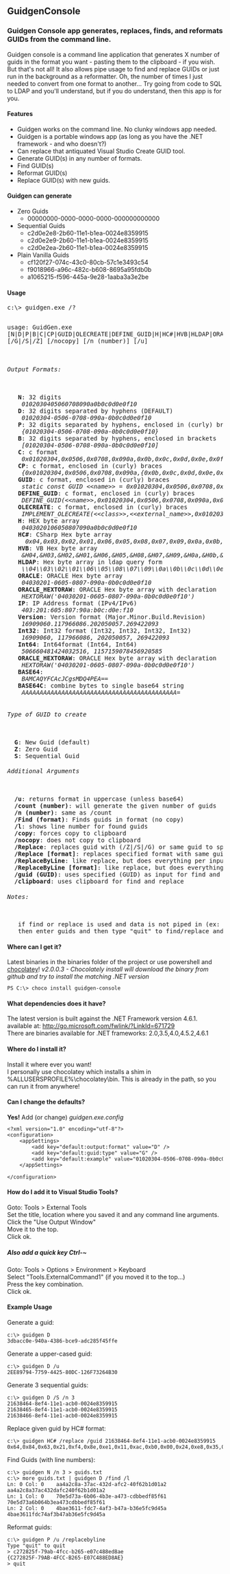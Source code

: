 <h2>GuidgenConsole</h2>

<h3>Guidgen Console app generates, replaces, finds, and reformats GUIDs from the command line.</h3>
<p>
Guidgen console is a command line application that generates X number of guids in the format you want - pasting them to the clipboard - if you wish. But that's not all! It also allows pipe usage to find and replace GUIDs or just run in the background as a reformatter. Oh, the number of times I just needed to convert from one format to another... Try going from code to SQL to LDAP and you'll understand, but if you do understand, then this app is for you.
</p>

<h4>Features</h4>
<ul>
	<li>Guidgen works on the command line. No clunky windows app needed.</li>
 	<li>Guidgen is a portable windows app (as long as you have the .NET framework - and who doesn't?)</li>
 	<li>Can replace that antiquated Visual Studio Create GUID tool.</li>
 	<li>Generate GUID(s) in any number of formats.</li>
 	<li>Find GUID(s)</li>
 	<li>Reformat GUID(s)</li>
 	<li>Replace GUID(s) with new guids.</li>
</ul>

<h4>Guidgen can generate</h4>
<ul>
	<li>Zero Guids
   	<ul><li>00000000-0000-0000-0000-000000000000</li></ul>
  </li>
	<li>Sequential Guids
   <ul><li>c2d0e2e8-2b60-11e1-b1ea-0024e8359915</li>
   <li>c2d0e2e9-2b60-11e1-b1ea-0024e8359915</li>
   <li>c2d0e2ea-2b60-11e1-b1ea-0024e8359915</li></ul>
  </li>
	<li>Plain Vanilla Guids
   <ul><li>cf120f27-074c-43c0-80cb-57c1e3493c54</li>
   <li>f9018966-a96c-482c-b608-8695a95fdb0b</li>
   <li>a1065215-f596-445a-9e28-1aaba3a3e2be</li></ul>
  </li>
</ul>
 
<h4>Usage</h4>
<pre>
c:\> guidgen.exe /?

usage: GuidGen.exe [N|D|P|B|C|CP|GUID|OLECREATE|DEFINE_GUID|H|HC#|HVB|HLDAP|ORACLE|ORACLE_HEXTORAW|BASE64|BASE64C] [/G|/S|/Z] [/nocopy] [/n (number)] [/u]<br/>
<h6>Output Formats:</h6>
   <b>N</b>: 32 digits
	<i>0102030405060708090a0b0c0d0e0f10</i>
   <b>D</b>: 32 digits separated by hyphens (DEFAULT)
	<i>01020304-0506-0708-090a-0b0c0d0e0f10</i>
   <b>P</b>: 32 digits separated by hyphens, enclosed in (curly) braces
	<i>{01020304-0506-0708-090a-0b0c0d0e0f10}</i>
   <b>B</b>: 32 digits separated by hyphens, enclosed in brackets
	<i>[01020304-0506-0708-090a-0b0c0d0e0f10]</i>
   <b>C</b>: c format
	<i>0x01020304,0x0506,0x0708,0x090a,0x0b,0x0c,0x0d,0x0e,0x0f,0x10</i>
   <b>CP</b>: c format, enclosed in (curly) braces
	<i>{0x01020304,0x0506,0x0708,0x090a,{0x0b,0x0c,0x0d,0x0e,0x0f,0x10}}</i>
   <b>GUID</b>: c format, enclosed in (curly) braces
	<i>static const GUID &lt;&lt;name&gt;&gt; = 0x01020304,0x0506,0x0708,0x090a,0x0b,0x0c,0x0d,0x0e,0x0f,0x10;</i>
   <b>DEFINE_GUID</b>: c format, enclosed in (curly) braces
	<i>DEFINE_GUID(&lt;&lt;name&gt;&gt;,0x01020304,0x0506,0x0708,0x090a,0x0b,0x0c,0x0d,0x0e,0x0f,0x10)</i>
   <b>OLECREATE</b>: c format, enclosed in (curly) braces
	<i>IMPLEMENT_OLECREATE(&lt;&lt;class>>,&lt;&lt;external_name&gt;&gt;,0x01020304,0x0506,0x0708,0x090a,0x0b,0x0c,0x0d,0x0e,0x0f,0x10)</i>
   <b>H</b>: HEX byte array
	<i>0403020106050807090a0b0c0d0e0f10</i>
   <b>HC#</b>: CSharp Hex byte array
	<i> 0x04,0x03,0x02,0x01,0x06,0x05,0x08,0x07,0x09,0x0a,0x0b,0x0c,0x0d,0x0e,0x0f,0x10</i>
   <b>HVB</b>: VB Hex byte array
	<i>&amp;H04,&amp;H03,&amp;H02,&amp;H01,&amp;H06,&amp;H05,&amp;H08,&amp;H07,&amp;H09,&amp;H0a,&amp;H0b,&amp;H0c,&amp;H0d,&amp;H0e,&amp;H0f,&amp;H10</i>
   <b>HLDAP</b>: Hex byte array in ldap query form
	<i>\\04\\03\\02\\01\\06\\05\\08\\07\\09\\0a\\0b\\0c\\0d\\0e\\0f\\10</i>
   <b>ORACLE</b>: ORACLE Hex byte array
	<i>04030201-0605-0807-090a-0b0c0d0e0f10</i>
   <b>ORACLE_HEXTORAW</b>: ORACLE Hex byte array with declaration
	<i>HEXTORAW('04030201-0605-0807-090a-0b0c0d0e0f10')</i>
   <b>IP</b>: IP Address format (IPv4/IPv6)
	<i>403:201:605:807:90a:b0c:d0e:f10</i>
   <b>Version</b>: Version format (Major.Minor.Build.Revision)
	<i>16909060.117966086.202050057.269422093</i>
   <b>Int32</b>: Int32 format (Int32, Int32, Int32, Int32)
	<i>16909060, 117966086, 202050057, 269422093</i>
   <b>Int64</b>: Int64format (Int64, Int64)
	<i>506660481424032516, 1157159078456920585</i>
   <b>ORACLE_HEXTORAW</b>: ORACLE Hex byte array with declaration
	<i>HEXTORAW('04030201-0605-0807-090a-0b0c0d0e0f10')</i>
   <b>BASE64</b>:
	<i>BAMCAQYFCAcJCgsMDQ4PEA==</i>
   <b>BASE64C</b>: combine bytes to single base64 string
	<i>AAAAAAAAAAAAAAAAAAAAAAAAAAAAAAAAAAAAAAAAAAA=</i>

<h6>Type of GUID to create</h6>
  <b>G</b>: New Guid (default)
  <b>Z</b>: Zero Guid
  <b>S</b>: Sequential Guid
<h6>Additional Arguments</h6>
  <b>/u</b>: returns format in uppercase (unless base64)
  <b>/count (number)</b>: will generate the given number of guids
  <b>/n (number)</b>: same as /count
  <b>/Find (format)</b>: Finds guids in format (no copy)
  <b>/l</b>: shows line number for found guids
  <b>/copy</b>: forces copy to clipboard
  <b>/nocopy</b>: does not copy to clipboard
  <b>/Replace</b>: replaces guid with (/Z|/S|/G) or same guid to specified output format
  <b>/Replace [format]</b>: replaces specified format with same guid or new guid if (/Z|/S|/G) is specified to specified output format
  <b>/ReplaceByLine</b>: like replace, but does everything per input line. (see above)
  <b>/ReplaceByLine [format]</b>: like replace, but does everything per input line. (see above)
  <b>/guid (GUID)</b>: uses specified (GUID) as input for find and replace.
  <b>/clipboard</b>: uses clipboard for find and replace
<h6>Notes:</h6>
   if find or replace is used and data is not piped in (ex: more find.txt | guidgen /find) 
   then enter guids and then type "quit" to find/replace and end.
</pre>	
<h4>Where can I get it?</h4>
Latest binaries in the binaries folder of the project or use powershell and <a href="https://chocolatey.org">chocolatey</a>!  <i>v2.0.0.3 - Chocolately install will download the binary from github and try to install the matching .NET version</i>
<code><pre>
PS C:\> choco install guidgen-console
</pre></code>

<h4>What dependencies does it have?</h4>
The latest version is built against the .NET Framework version 4.6.1.<br/>
available at: <a href="http://go.microsoft.com/fwlink/?LinkId=671729">http://go.microsoft.com/fwlink/?LinkId=671729</a><br/>
There are binaries available for .NET frameworks: 2.0,3.5,4.0,4.5.2,4.6.1

<h4>Where do I install it?</h4>
Install it where ever you want!<br/>
I personally use chocolatey which installs a shim in <span title="C:\ProgramData\chocolatey\bin">%ALLUSERSPROFILE%\chocolatey\bin</span>.  This is already in the path, so you can run it from anywhere!

<h4>Can I change the defaults?</h4>
<b>Yes!</b> Add (or change) <i>guidgen.exe.config</i>
<code><pre>&lt;?xml version=&quot;1.0&quot; encoding=&quot;utf-8&quot;?&gt;
&lt;configuration&gt;
	&lt;appSettings&gt;
		&lt;add key=&quot;default:output:format&quot; value=&quot;D&quot; /&gt;
		&lt;add key=&quot;default:guid:type&quot; value=&quot;G&quot; /&gt;
		&lt;add key=&quot;default:example&quot; value=&quot;01020304-0506-0708-090a-0b0c0d0e0f10&quot; /&gt;
	&lt;/appSettings&gt;
	<!--&lt;startup&gt;
		&lt;supportedRuntime version=&quot;v4.0&quot; sku=&quot;.NETFramework,Version=v4.6.1&quot; /&gt;
	&lt;/startup&gt;-->
&lt;/configuration&gt;</pre></code>


<h4>How do I add it to Visual Studio Tools?</h4>
 Goto: Tools > External Tools<br/>
 Set the title, location where you saved it and any command line arguments.<br/>
 Click the "Use Output Window"<br/>
 Move it to the top.<br/>
 Click ok.<br/>

 <h5>Also add a quick key Ctrl-~</h5>
  Goto: Tools > Options > Environment > Keyboard <br/>
  Select "Tools.ExternalCommand1" (if you moved it to the top...)<br/>
  Press the key combination. <br/>
  Click ok.

<h4>Example Usage</h4>
Generate a guid:
<pre><code>c:\> guidgen D
3dbacc0e-940a-4386-bce9-adc285f45ffe</code></pre>
Generate a upper-cased guid:
<pre><code>c:\> guidgen D /u
2EE89794-7759-4425-80DC-126F73264B30</code></pre>
Generate 3 sequential guids:
<pre><code>c:\> guidgen D /S /n 3
21638464-8ef4-11e1-acb0-0024e8359915
21638465-8ef4-11e1-acb0-0024e8359915
21638466-8ef4-11e1-acb0-0024e8359915</code></pre>
Replace given guid by HC# format:
<pre><code>c:\> guidgen HC# /replace /guid 21638464-8ef4-11e1-acb0-0024e8359915
0x64,0x84,0x63,0x21,0xf4,0x8e,0xe1,0x11,0xac,0xb0,0x00,0x24,0xe8,0x35,0x99,0x15</code></pre>
Find Guids (with line numbers):
<pre><code>c:\> guidgen N /n 3 > guids.txt
c:\> more guids.txt | guidgen D /find /l
Ln: 0 Col: 0    aa4a2c8a-37ac-432d-afc2-40f62b1d01a2    aa4a2c8a37ac432dafc240f62b1d01a2
Ln: 1 Col: 0    70e5d73a-6b06-4b3e-a473-cdbbedf85f61    70e5d73a6b064b3ea473cdbbedf85f61
Ln: 2 Col: 0    4bae3611-fdc7-4af3-b47a-b36e5fc9d45a    4bae3611fdc74af3b47ab36e5fc9d45a</code></pre>
Reformat guids:
<pre><code>c:\> guidgen P /u /replacebyline
Type "quit" to quit
&gt; c272825f-79ab-4fcc-b265-e07c488ed8ae
{C272825F-79AB-4FCC-B265-E07C488ED8AE}
&gt; quit</code></pre>

